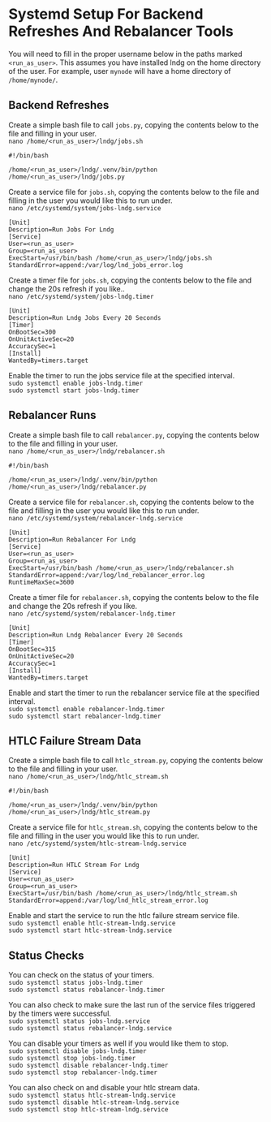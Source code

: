 # Systemd Setup For Backend Refreshes And Rebalancer Tools

You will need to fill in the proper username below in the paths marked `<run_as_user>`. This assumes you have installed lndg on the home directory of the user. For example, user `mynode` will have a home directory of `/home/mynode/`.

## Backend Refreshes
Create a simple bash file to call `jobs.py`, copying the contents below to the file and filling in your user.  
`nano /home/<run_as_user>/lndg/jobs.sh`
```
#!/bin/bash

/home/<run_as_user>/lndg/.venv/bin/python /home/<run_as_user>/lndg/jobs.py
```
Create a service file for `jobs.sh`, copying the contents below to the file and filling in the user you would like this to run under.  
`nano /etc/systemd/system/jobs-lndg.service`
```
[Unit]
Description=Run Jobs For Lndg
[Service]
User=<run_as_user>
Group=<run_as_user>
ExecStart=/usr/bin/bash /home/<run_as_user>/lndg/jobs.sh
StandardError=append:/var/log/lnd_jobs_error.log
```

Create a timer file for `jobs.sh`, copying the contents below to the file and change the 20s refresh if you like..  
`nano /etc/systemd/system/jobs-lndg.timer`
```
[Unit]
Description=Run Lndg Jobs Every 20 Seconds
[Timer]
OnBootSec=300
OnUnitActiveSec=20
AccuracySec=1
[Install]
WantedBy=timers.target
```
Enable the timer to run the jobs service file at the specified interval.  
`sudo systemctl enable jobs-lndg.timer`  
`sudo systemctl start jobs-lndg.timer`  

## Rebalancer Runs
Create a simple bash file to call `rebalancer.py`, copying the contents below to the file and filling in your user.  
`nano /home/<run_as_user>/lndg/rebalancer.sh`
```
#!/bin/bash

/home/<run_as_user>/lndg/.venv/bin/python /home/<run_as_user>/lndg/rebalancer.py
```
Create a service file for `rebalancer.sh`, copying the contents below to the file and filling in the user you would like this to run under.  
`nano /etc/systemd/system/rebalancer-lndg.service`
```
[Unit]
Description=Run Rebalancer For Lndg
[Service]
User=<run_as_user>
Group=<run_as_user>
ExecStart=/usr/bin/bash /home/<run_as_user>/lndg/rebalancer.sh
StandardError=append:/var/log/lnd_rebalancer_error.log
RuntimeMaxSec=3600
```

Create a timer file for `rebalancer.sh`, copying the contents below to the file and change the 20s refresh if you like.  
`nano /etc/systemd/system/rebalancer-lndg.timer`
```
[Unit]
Description=Run Lndg Rebalancer Every 20 Seconds
[Timer]
OnBootSec=315
OnUnitActiveSec=20
AccuracySec=1
[Install]
WantedBy=timers.target
```
Enable and start the timer to run the rebalancer service file at the specified interval.  
`sudo systemctl enable rebalancer-lndg.timer`  
`sudo systemctl start rebalancer-lndg.timer`  

## HTLC Failure Stream Data
Create a simple bash file to call `htlc_stream.py`, copying the contents below to the file and filling in your user.  
`nano /home/<run_as_user>/lndg/htlc_stream.sh`
```
#!/bin/bash

/home/<run_as_user>/lndg/.venv/bin/python /home/<run_as_user>/lndg/htlc_stream.py
```
Create a service file for `htlc_stream.sh`, copying the contents below to the file and filling in the user you would like this to run under.  
`nano /etc/systemd/system/htlc-stream-lndg.service`
```
[Unit]
Description=Run HTLC Stream For Lndg
[Service]
User=<run_as_user>
Group=<run_as_user>
ExecStart=/usr/bin/bash /home/<run_as_user>/lndg/htlc_stream.sh
StandardError=append:/var/log/lnd_htlc_stream_error.log
```
Enable and start the service to run the htlc failure stream service file.  
`sudo systemctl enable htlc-stream-lndg.service`  
`sudo systemctl start htlc-stream-lndg.service`

## Status Checks
You can check on the status of your timers.  
`sudo systemctl status jobs-lndg.timer`  
`sudo systemctl status rebalancer-lndg.timer`  

You can also check to make sure the last run of the service files triggered by the timers were successful.  
`sudo systemctl status jobs-lndg.service`  
`sudo systemctl status rebalancer-lndg.service`  

You can disable your timers as well if you would like them to stop.  
`sudo systemctl disable jobs-lndg.timer`  
`sudo systemctl stop jobs-lndg.timer`  
`sudo systemctl disable rebalancer-lndg.timer`  
`sudo systemctl stop rebalancer-lndg.timer`  

You can also check on and disable your htlc stream data.  
`sudo systemctl status htlc-stream-lndg.service`  
`sudo systemctl disable htlc-stream-lndg.service`  
`sudo systemctl stop htlc-stream-lndg.service`  
